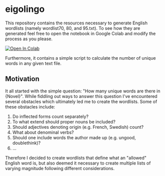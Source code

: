 # eigolingo
This repository contains the resources necessary to generate English wordlists (namely wordlist70, 80, and 95.txt). To see how they are generated feel free to open the notebook in Google Colab and modify the process as you please.

[![Open In Colab](https://colab.research.google.com/assets/colab-badge.svg)](https://colab.research.google.com/github/exc4l/eigolingo/blob/main/generate_spacy_wordlist.ipynb)

Furthermore, it contains a simple script to calculate the number of unique words in any given text file.

## Motivation

It all started with the simple question: "How many unique words are there in {Novel}". While fiddling out ways to answer this question I've encountered several obstacles which ultimately led me to create the wordlists. Some of these obstacles include:
1. Do inflected forms count separately?
2. To what extend should proper nouns be included?
3. Should adjectives denoting origin (e.g. French, Swedish) count?
4. What about denominal verbs?
5. Should one include words the author made up (e.g. ungood, doublethink)?
6. ...

Therefore I decided to create wordlists that define what an "allowed" English word is, but also deemed it necessary to create multiple lists of varying magnitude following different considerations.



